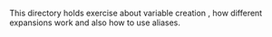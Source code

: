 This directory holds exercise about variable creation , how different expansions work and also how to use aliases.

